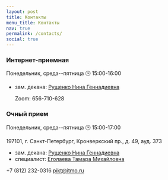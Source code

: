 ```yaml
---
layout: post
title: Контакты
menu_title: Контакты
nav: true
permalink: /contacts/
social: true
---
```


### Интернет-приемная

Понедельник, среда--пятница 🕒 15:00-16:00

- зам. декана: [Рущенко Нина Геннадиевна](https://scs.ifmo.ru/ru/viewperson/105233/ruschenko-nina-gennadievna.htm)
  
  Zoom: 656-710-628 
 
### Очный прием

Понедельник, среда--пятница 🕒 15:00-17:00

197101, г. Санкт-Петербург, Кронверкский пр., д. 49, ауд. 373

- зам. декана: [Рущенко Нина Геннадиевна](https://scs.ifmo.ru/ru/viewperson/105233/ruschenko-nina-gennadievna.htm)
- специалист: [Еголаева Тамара Михайловна](https://scs.ifmo.ru/ru/viewperson/100166/egolaeva-tamara-mihaylovna.htm)


+7 (812) 232-0316  [pikt@itmo.ru](mailto:pikt@itmo.ru)
